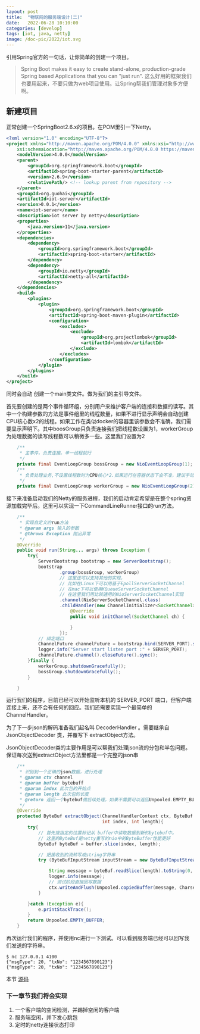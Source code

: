 ```yaml
---
layout: post
title:  "物联网的服务端设计(二)"
date:   2022-06-28 10:10:00
categories: [develop]
tags: [iot, java, netty]
image: /doc-pic/2022/iot.svg
---
```


引用Spring官方的一句话，让你简单的创建一个项目。
>Spring Boot makes it easy to create stand-alone, production-grade Spring based Applications that you can "just run".
这么好用的框架我们也要用起来，不要只做为web项目使用。让Spring帮我们管理对象多方便啊。

## 新建项目
正常创建一个SpringBoot2.6.x的项目。在POM里引一下Netty。

~~~ xml
<?xml version="1.0" encoding="UTF-8"?>
<project xmlns="http://maven.apache.org/POM/4.0.0" xmlns:xsi="http://www.w3.org/2001/XMLSchema-instance"
	xsi:schemaLocation="http://maven.apache.org/POM/4.0.0 https://maven.apache.org/xsd/maven-4.0.0.xsd">
	<modelVersion>4.0.0</modelVersion>
	<parent>
		<groupId>org.springframework.boot</groupId>
		<artifactId>spring-boot-starter-parent</artifactId>
		<version>2.6.9</version>
		<relativePath/> <!-- lookup parent from repository -->
	</parent>
	<groupId>org.guohai</groupId>
	<artifactId>iot-server</artifactId>
	<version>0.0.1</version>
	<name>iot-server</name>
	<description>iot server by netty</description>
	<properties>
		<java.version>11</java.version>
	</properties>
	<dependencies>
		<dependency>
			<groupId>org.springframework.boot</groupId>
			<artifactId>spring-boot-starter</artifactId>
		</dependency>
		<dependency>
			<groupId>io.netty</groupId>
			<artifactId>netty-all</artifactId>
		</dependency>
	</dependencies>
	<build>
		<plugins>
			<plugin>
				<groupId>org.springframework.boot</groupId>
				<artifactId>spring-boot-maven-plugin</artifactId>
				<configuration>
					<excludes>
						<exclude>
							<groupId>org.projectlombok</groupId>
							<artifactId>lombok</artifactId>
						</exclude>
					</excludes>
				</configuration>
			</plugin>
		</plugins>
	</build>
</project>

~~~

同时会自动 创建一个main类文件。做为我们的主引导文件。

首先要创建的是两个事件循环组，分别用户来维护客户端的连接和数据的读写。其中一个构建参数的方法是事件组里的线程数量，如果不进行显示声明会自动创建CPU核心数x2的线程。如果工作在类似docker的容器里该参数会不准确，我们需要显示声明下。其中boosGroup只负责连接我们把线程数设置为1，workerGroup为处理数据的读写线程数可以稍微多一些。这里我们设置为2

~~~ java
	/**
	 * 主事件，负责连接。单一线程就行
	 */
	private final EventLoopGroup bossGroup = new NioEventLoopGroup(1);
	/**
	 * 负责处理业务,不设置线程数时为CPU核心*2.如果运行在容器状态下会不准，建议手动设置
	 */
	private final EventLoopGroup workerGroup = new NioEventLoopGroup(2);
~~~

接下来准备启动我们的Netty的服务进程，我们的启动肯定希望是在整个spring资源加载完毕后。这里可以实现一下CommandLineRunner接口的run方法。

~~~ java
	/**
	 * 实现自定义的run方法
	 * @param args 输入的参数
	 * @throws Exception 抛出异常
	 */
	@Override
	public void run(String... args) throws Exception {
		try{
			ServerBootstrap bootstrap = new ServerBootstrap();
			bootstrap
					.group(bossGroup, workerGroup)
					// 这里还可以支持其他的实现，
					// 比如在Linux下可以用基于EpollServerSocketChannel
					// 在mac下可以使用KQueueServerSocketChannel
					// 在这里我们用比较通用的NioServerSocketChannel实现
					.channel(NioServerSocketChannel.class)
					.childHandler(new ChannelInitializer<SocketChannel>() {
						@Override
						public void initChannel(SocketChannel ch) {

						}
					});
			// 绑定端口
			ChannelFuture channelFuture = bootstrap.bind(SERVER_PORT).sync();
			logger.info("Server start listen port :" + SERVER_PORT);
			channelFuture.channel().closeFuture().sync();
		}finally {
			workerGroup.shutdownGracefully();
			bossGroup.shutdownGracefully();
		}

	}
~~~

运行我们的程序，目前已经可以开始监听本机的 SERVER_PORT 端口，但客户端连接上来，还不会有任何的回应。我们还需要实现一个最简单的 ChannelHandler。

为了下一步json的解码准备我们起名叫 DecoderHandler 。需要继承自 JsonObjectDecoder 类，并覆写下 extractObject方法。

JsonObjectDecoder类的主要作用是可以帮我们处理json流的分包和半包问题。保证每次送到extractObject方法里都是一个完整的json串

~~~ java
    /**
     * 识别到一个正确的json数据，进行处理
     * @param ctx channel
     * @param buffer bytebuff
     * @param index 此次包的开始点
     * @param length 此次包的长度
     * @return 返回一个bytebuf做后续处理，如果不需要可以返回Unpooled.EMPTY_BUFFER
     */
    @Override
    protected ByteBuf extractObject(ChannelHandlerContext ctx, ByteBuf buffer,
                                    int index, int length){
        try{
            // 首先按指定的位置标记从 buffer中读取数据到新的bytebuf中。
            // 这里的ByteBuf是netty重写的nio中的ByteBuffer性能更好
            ByteBuf byteBuf = buffer.slice(index, length);

            // 把接收到的流转写成string字符串
            try (ByteBufInputStream inputStream = new ByteBufInputStream(byteBuf)) {

                String message = byteBuf.readSlice(length).toString(0, length, CharsetUtil.UTF_8);
                logger.info(message);
                // 测试阶段直接回写数据
                ctx.writeAndFlush(Unpooled.copiedBuffer(message, CharsetUtil.UTF_8));
            }

        }catch (Exception e){
            e.printStackTrace();
        }
        return Unpooled.EMPTY_BUFFER;
    }

~~~

再次运行我们的程序，并使用nc进行一下测试。可以看到服务端已经可以回写我们发送的字符串。

~~~ shell
$ nc 127.0.0.1 4100
{"msgType": 20, "txNo": "1234567890123"} 
{"msgType": 20, "txNo": "1234567890123"}

~~~

本节 [源码](https://github.com/guohai163/iot-server/tree/v0.1)

### 下一章节我们将会实现
1. 一个客户端的空闲检测，并踢掉空闲的客户端
2. 服务端空闲，并下发心跳包
3. 定时的netty连接状态打印